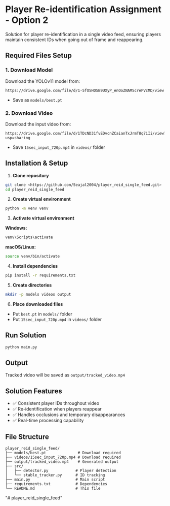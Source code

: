 # Player Re-identification Assignment - Option 2

Solution for player re-identification in a single video feed, ensuring players maintain consistent IDs when going out of frame and reappearing.

## Required Files Setup

### 1. Download Model

Download the YOLOv11 model from:

```
https://drive.google.com/file/d/1-5fOSHOSB9UXyP_enOoZNAMScrePVcMD/view
```

- Save as `models/best.pt`

### 2. Download Video

Download the input video from:

```
https://drive.google.com/file/d/1TDcND31fvEDvcnZCaianTxJrmT8q7iIi/view?usp=sharing
```

- Save `15sec_input_720p.mp4` in `videos/` folder

## Installation & Setup

1. **Clone repository**

```bash
git clone <https://github.com/Seajal2004/player_reid_single_feed.git>
cd player_reid_single_feed
```

2. **Create virtual environment**

```bash
python -m venv venv
```

3. **Activate virtual environment**

**Windows:**
```bash
venv\Scripts\activate
```

**macOS/Linux:**
```bash
source venv/bin/activate
```

4. **Install dependencies**

```bash
pip install -r requirements.txt
```

5. **Create directories**

```bash
mkdir -p models videos output
```

6. **Place downloaded files**

- Put `best.pt` in `models/` folder
- Put `15sec_input_720p.mp4` in `videos/` folder

## Run Solution

```bash
python main.py
```

## Output

Tracked video will be saved as `output/tracked_video.mp4`

## Solution Features

- ✅ Consistent player IDs throughout video
- ✅ Re-identification when players reappear
- ✅ Handles occlusions and temporary disappearances
- ✅ Real-time processing capability

## File Structure

```
player_reid_single_feed/
├── models/best.pt              # Download required
├── videos/15sec_input_720p.mp4 # Download required
├── output/tracked_video.mp4    # Generated output
├── src/
│   ├── detector.py            # Player detection
│   └── stable_tracker.py      # ID tracking
├── main.py                    # Main script
├── requirements.txt           # Dependencies
└── README.md                  # This file
```
"# player_reid_single_feed" 
